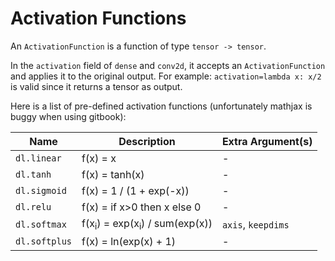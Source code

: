 # Activation Functions

An `ActivationFunction` is a function of type `tensor -> tensor`. 

In the `activation` field of `dense` and `conv2d`, it accepts an `ActivationFunction`
and applies it to the original output. For example: `activation=lambda x: x/2` is valid
since it returns a tensor as output.

Here is a list of pre-defined activation functions (unfortunately mathjax is buggy when using gitbook):

| Name | Description | Extra Argument(s) |
| ---- | ----------- | ----------------- |
| `dl.linear` | f(x) = x | - |
| `dl.tanh` | f(x) = tanh(x) | - |
| `dl.sigmoid` | f(x) = 1 / (1 + exp(-x)) | - |
| `dl.relu` | f(x) = if x>0 then x else 0 | - |
| `dl.softmax` | f(x<sub>i</sub>) = exp(x<sub>i</sub>) / sum(exp(x)) | `axis`, `keepdims` |
| `dl.softplus` | f(x) = ln(exp(x) + 1) | - |

